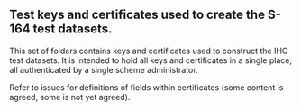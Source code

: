 ## Test keys and certificates used to create the S-164 test datasets.

This set of folders contains keys and certificates used to construct the IHO test datasets. It is intended to hold all keys and certificates in a single place, all authenticated by a single scheme administrator.

Refer to issues for definitions of fields within certificates (some content is agreed, some is not yet agreed).  
